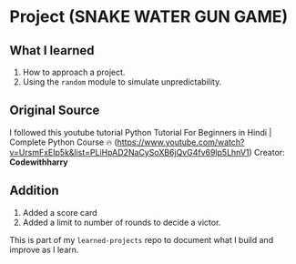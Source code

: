 # Project (SNAKE WATER GUN GAME)

## What I learned 
1. How to approach a project.
2. Using the `random` module to simulate unpredictability.

## Original Source
I followed this youtube tutorial 
Python Tutorial For Beginners in Hindi | Complete Python Course 🔥 (https://www.youtube.com/watch?v=UrsmFxEIp5k&list=PLiHpAD2NaCySoXB6jQvG4fv69lp5LhnV1)
Creator: **Codewithharry**

## Addition 
1. Added a score card
2. Added a limit to number of rounds to decide a victor.

This is part of my `learned-projects` repo to document what I build and improve as I learn.
